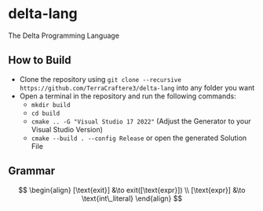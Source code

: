 # delta-lang
The Delta Programming Language

## How to Build
- Clone the repository using `git clone --recursive https://github.com/TerraCraftere3/delta-lang` into any folder you want
- Open a terminal in the repository and run the following commands:
    - `mkdir build`
    - `cd build`
    - `cmake .. -G "Visual Studio 17 2022"` (Adjust the Generator to your Visual Studio Version)
    - `cmake --build . --config Release` or open the generated Solution File

## Grammar
$$
\begin{align}
[\text{exit}] &\to exit([\text{expr}])
\\
[\text{expr}] &\to \text{int\_literal}
\end{align}
$$